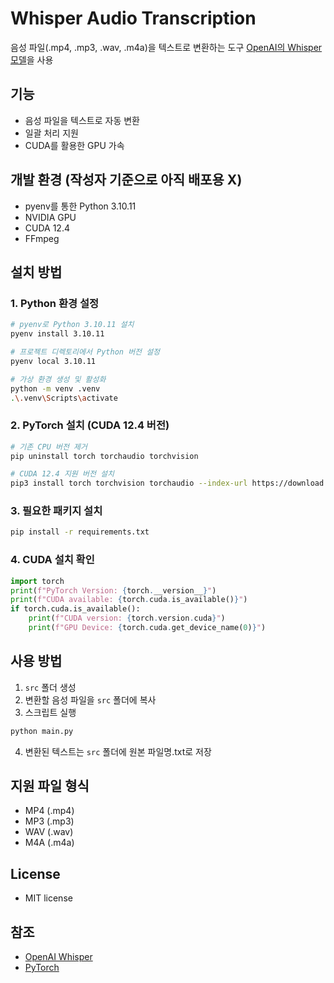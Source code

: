 # Whisper Audio Transcription

음성 파일(.mp4, .mp3, .wav, .m4a)을 텍스트로 변환하는 도구
[OpenAI의 Whisper 모델](https://github.com/openai/whisper)을 사용

## 기능
- 음성 파일을 텍스트로 자동 변환
- 일괄 처리 지원
- CUDA를 활용한 GPU 가속

## 개발 환경 (작성자 기준으로 아직 배포용 X)
- pyenv를 통한 Python 3.10.11
- NVIDIA GPU
- CUDA 12.4
- FFmpeg

## 설치 방법

### 1. Python 환경 설정
```bash
# pyenv로 Python 3.10.11 설치
pyenv install 3.10.11

# 프로젝트 디렉토리에서 Python 버전 설정
pyenv local 3.10.11

# 가상 환경 생성 및 활성화
python -m venv .venv
.\.venv\Scripts\activate
```

### 2. PyTorch 설치 (CUDA 12.4 버전)
```bash
# 기존 CPU 버전 제거
pip uninstall torch torchaudio torchvision

# CUDA 12.4 지원 버전 설치
pip3 install torch torchvision torchaudio --index-url https://download.pytorch.org/whl/cu124
```

### 3. 필요한 패키지 설치
```bash
pip install -r requirements.txt
```

### 4. CUDA 설치 확인
```python
import torch
print(f"PyTorch Version: {torch.__version__}")
print(f"CUDA available: {torch.cuda.is_available()}")
if torch.cuda.is_available():
    print(f"CUDA version: {torch.version.cuda}")
    print(f"GPU Device: {torch.cuda.get_device_name(0)}")
```

## 사용 방법
1. `src` 폴더 생성
2. 변환할 음성 파일을 `src` 폴더에 복사
3. 스크립트 실행
```bash
python main.py
```
4. 변환된 텍스트는 `src` 폴더에 원본 파일명.txt로 저장

## 지원 파일 형식
- MP4 (.mp4)
- MP3 (.mp3)
- WAV (.wav)
- M4A (.m4a)

## License
- MIT license

## 참조
- [OpenAI Whisper](https://github.com/openai/whisper)
- [PyTorch](https://pytorch.org/)
